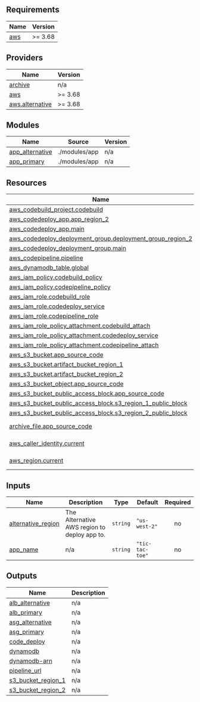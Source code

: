 <!-- BEGIN_TF_DOCS -->
## Requirements

| Name | Version |
|------|---------|
| <a name="requirement_aws"></a> [aws](#requirement\_aws) | >= 3.68 |

## Providers

| Name | Version |
|------|---------|
| <a name="provider_archive"></a> [archive](#provider\_archive) | n/a |
| <a name="provider_aws"></a> [aws](#provider\_aws) | >= 3.68 |
| <a name="provider_aws.alternative"></a> [aws.alternative](#provider\_aws.alternative) | >= 3.68 |

## Modules

| Name | Source | Version |
|------|--------|---------|
| <a name="module_app_alternative"></a> [app\_alternative](#module\_app\_alternative) | ./modules/app | n/a |
| <a name="module_app_primary"></a> [app\_primary](#module\_app\_primary) | ./modules/app | n/a |

## Resources

| Name | Type |
|------|------|
| [aws_codebuild_project.codebuild](https://registry.terraform.io/providers/hashicorp/aws/latest/docs/resources/codebuild_project) | resource |
| [aws_codedeploy_app.app_region_2](https://registry.terraform.io/providers/hashicorp/aws/latest/docs/resources/codedeploy_app) | resource |
| [aws_codedeploy_app.main](https://registry.terraform.io/providers/hashicorp/aws/latest/docs/resources/codedeploy_app) | resource |
| [aws_codedeploy_deployment_group.deployment_group_region_2](https://registry.terraform.io/providers/hashicorp/aws/latest/docs/resources/codedeploy_deployment_group) | resource |
| [aws_codedeploy_deployment_group.main](https://registry.terraform.io/providers/hashicorp/aws/latest/docs/resources/codedeploy_deployment_group) | resource |
| [aws_codepipeline.pipeline](https://registry.terraform.io/providers/hashicorp/aws/latest/docs/resources/codepipeline) | resource |
| [aws_dynamodb_table.global](https://registry.terraform.io/providers/hashicorp/aws/latest/docs/resources/dynamodb_table) | resource |
| [aws_iam_policy.codebuild_policy](https://registry.terraform.io/providers/hashicorp/aws/latest/docs/resources/iam_policy) | resource |
| [aws_iam_policy.codepipeline_policy](https://registry.terraform.io/providers/hashicorp/aws/latest/docs/resources/iam_policy) | resource |
| [aws_iam_role.codebuild_role](https://registry.terraform.io/providers/hashicorp/aws/latest/docs/resources/iam_role) | resource |
| [aws_iam_role.codedeploy_service](https://registry.terraform.io/providers/hashicorp/aws/latest/docs/resources/iam_role) | resource |
| [aws_iam_role.codepipeline_role](https://registry.terraform.io/providers/hashicorp/aws/latest/docs/resources/iam_role) | resource |
| [aws_iam_role_policy_attachment.codebuild_attach](https://registry.terraform.io/providers/hashicorp/aws/latest/docs/resources/iam_role_policy_attachment) | resource |
| [aws_iam_role_policy_attachment.codedeploy_service](https://registry.terraform.io/providers/hashicorp/aws/latest/docs/resources/iam_role_policy_attachment) | resource |
| [aws_iam_role_policy_attachment.codepipeline_attach](https://registry.terraform.io/providers/hashicorp/aws/latest/docs/resources/iam_role_policy_attachment) | resource |
| [aws_s3_bucket.app_source_code](https://registry.terraform.io/providers/hashicorp/aws/latest/docs/resources/s3_bucket) | resource |
| [aws_s3_bucket.artifact_bucket_region_1](https://registry.terraform.io/providers/hashicorp/aws/latest/docs/resources/s3_bucket) | resource |
| [aws_s3_bucket.artifact_bucket_region_2](https://registry.terraform.io/providers/hashicorp/aws/latest/docs/resources/s3_bucket) | resource |
| [aws_s3_bucket_object.app_source_code](https://registry.terraform.io/providers/hashicorp/aws/latest/docs/resources/s3_bucket_object) | resource |
| [aws_s3_bucket_public_access_block.app_source_code](https://registry.terraform.io/providers/hashicorp/aws/latest/docs/resources/s3_bucket_public_access_block) | resource |
| [aws_s3_bucket_public_access_block.s3_region_1_public_block](https://registry.terraform.io/providers/hashicorp/aws/latest/docs/resources/s3_bucket_public_access_block) | resource |
| [aws_s3_bucket_public_access_block.s3_region_2_public_block](https://registry.terraform.io/providers/hashicorp/aws/latest/docs/resources/s3_bucket_public_access_block) | resource |
| [archive_file.app_source_code](https://registry.terraform.io/providers/hashicorp/archive/latest/docs/data-sources/file) | data source |
| [aws_caller_identity.current](https://registry.terraform.io/providers/hashicorp/aws/latest/docs/data-sources/caller_identity) | data source |
| [aws_region.current](https://registry.terraform.io/providers/hashicorp/aws/latest/docs/data-sources/region) | data source |

## Inputs

| Name | Description | Type | Default | Required |
|------|-------------|------|---------|:--------:|
| <a name="input_alternative_region"></a> [alternative\_region](#input\_alternative\_region) | The Alternative AWS region to deploy app to. | `string` | `"us-west-2"` | no |
| <a name="input_app_name"></a> [app\_name](#input\_app\_name) | n/a | `string` | `"tic-tac-toe"` | no |

## Outputs

| Name | Description |
|------|-------------|
| <a name="output_alb_alternative"></a> [alb\_alternative](#output\_alb\_alternative) | n/a |
| <a name="output_alb_primary"></a> [alb\_primary](#output\_alb\_primary) | n/a |
| <a name="output_asg_alternative"></a> [asg\_alternative](#output\_asg\_alternative) | n/a |
| <a name="output_asg_primary"></a> [asg\_primary](#output\_asg\_primary) | n/a |
| <a name="output_code_deploy"></a> [code\_deploy](#output\_code\_deploy) | n/a |
| <a name="output_dynamodb"></a> [dynamodb](#output\_dynamodb) | n/a |
| <a name="output_dynamodb-arn"></a> [dynamodb-arn](#output\_dynamodb-arn) | n/a |
| <a name="output_pipeline_url"></a> [pipeline\_url](#output\_pipeline\_url) | n/a |
| <a name="output_s3_bucket_region_1"></a> [s3\_bucket\_region\_1](#output\_s3\_bucket\_region\_1) | n/a |
| <a name="output_s3_bucket_region_2"></a> [s3\_bucket\_region\_2](#output\_s3\_bucket\_region\_2) | n/a |
<!-- END_TF_DOCS -->